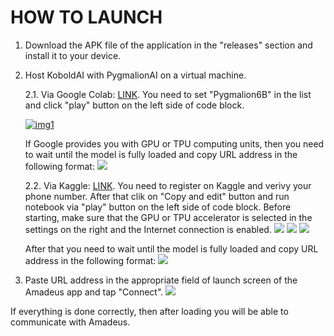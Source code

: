 # HOW TO LAUNCH
1.	Download the APK file of the application in the "releases" section and install it to your device.
2.	Host KoboldAI with PygmalionAI on a virtual machine.
	
	2.1.	Via Google Colab: [LINK](https://colab.research.google.com/github/koboldai/KoboldAI-Client/blob/main/colab/GPU.ipynb "GPU edition"). You need to set "Pygmalion6B" in the list and click "play" button on the left side of code block.
	
	[![img1](https://i.ibb.co/pvWtqx0/redme1.jpg "img1")](https://i.ibb.co/pvWtqx0/redme1.jpg "img1")
	
	If Google provides you with GPU or TPU computing units, then you need to wait until the model is fully loaded and copy URL address in the following format:
	[![](https://i.ibb.co/mypnPDT/image.png)](https://i.ibb.co/mypnPDT/image.png)
	
	2.2. Via Kaggle: [LINK](https://www.kaggle.com/code/noellenemoia/koboldai-pygmalion-6b "LINK"). You need to register on Kaggle and verivy your phone number. After that clik on "Copy and edit" button and run notebook via "play" button on the left side of code block.  Before starting, make sure that the GPU or TPU accelerator is selected in the settings on the right and the Internet connection is enabled.
	[![](https://i.ibb.co/597zkwX/image.png)](https://i.ibb.co/597zkwX/image.png)
	[![](https://i.ibb.co/jWmYY4V/image.png)](https://i.ibb.co/jWmYY4V/image.png)
	[![](https://i.ibb.co/HDhVxwJ/image.png)](https://i.ibb.co/HDhVxwJ/image.png)
	
	
	After that you need to wait until the model is fully loaded and copy URL address in the following format:
	[![](https://i.ibb.co/MhwsvDn/image.png)]([https://i.ibb.co/HDhVxwJ/image.png](https://i.ibb.co/MhwsvDn/image.png))
	
3. Paste URL address in the appropriate field of launch screen of the Amadeus app and tap "Connect".
[![](https://i.ibb.co/s5yGM8v/image.png)](https://i.ibb.co/s5yGM8v/image.png)

If everything is done correctly, then after loading you will be able to communicate with Amadeus.
